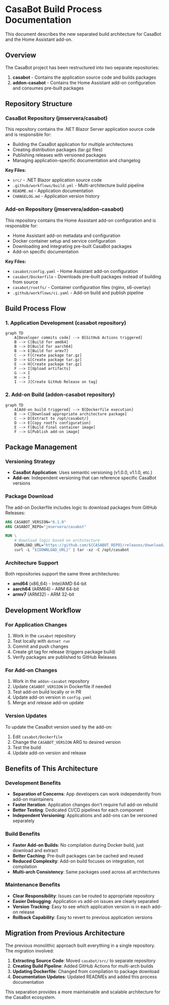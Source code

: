 # CasaBot Build Process Documentation

This document describes the new separated build architecture for CasaBot and the Home Assistant add-on.

## Overview

The CasaBot project has been restructured into two separate repositories:

1. **casabot** - Contains the application source code and builds packages
2. **addon-casabot** - Contains the Home Assistant add-on configuration and consumes pre-built packages

## Repository Structure

### CasaBot Repository (jmservera/casabot)

This repository contains the .NET Blazor Server application source code and is responsible for:

- Building the CasaBot application for multiple architectures
- Creating distribution packages (tar.gz files)
- Publishing releases with versioned packages
- Managing application-specific documentation and changelog

**Key Files:**

- `src/` - .NET Blazor application source code
- `.github/workflows/build.yml` - Multi-architecture build pipeline
- `README.md` - Application documentation
- `CHANGELOG.md` - Application version history

### Add-on Repository (jmservera/addon-casabot)

This repository contains the Home Assistant add-on configuration and is responsible for:

- Home Assistant add-on metadata and configuration
- Docker container setup and service configuration
- Downloading and integrating pre-built CasaBot packages
- Add-on specific documentation

**Key Files:**

- `casabot/config.yaml` - Home Assistant add-on configuration
- `casabot/Dockerfile` - Downloads pre-built packages instead of building from source
- `casabot/rootfs/` - Container configuration files (nginx, s6-overlay)
- `.github/workflows/ci.yaml` - Add-on build and publish pipeline

## Build Process Flow

### 1. Application Development (casabot repository)

```mermaid
graph TD
    A[Developer commits code] --> B[GitHub Actions triggered]
    B --> C[Build for amd64]
    B --> D[Build for aarch64]
    B --> E[Build for armv7]
    C --> F[Create package tar.gz]
    D --> G[Create package tar.gz]
    E --> H[Create package tar.gz]
    F --> I[Upload artifacts]
    G --> I
    H --> I
    I --> J[Create GitHub Release on tag]
```

### 2. Add-on Build (addon-casabot repository)

```mermaid
graph TD
    A[Add-on build triggered] --> B[Dockerfile execution]
    B --> C[Download appropriate architecture package]
    C --> D[Extract to /opt/casabot/]
    D --> E[Copy rootfs configuration]
    E --> F[Build final container image]
    F --> G[Publish add-on image]
```

## Package Management

### Versioning Strategy

- **CasaBot Application**: Uses semantic versioning (v1.0.0, v1.1.0, etc.)
- **Add-on**: Independent versioning that can reference specific CasaBot versions

### Package Download

The add-on Dockerfile includes logic to download packages from GitHub Releases:

```dockerfile
ARG CASABOT_VERSION="0.1.0"
ARG CASABOT_REPO="jmservera/casabot"

RUN \
    # Download logic based on architecture
    DOWNLOAD_URL="https://github.com/${CASABOT_REPO}/releases/download/v${CASABOT_VERSION}/${ASSET_NAME}" && \
    curl -L "${DOWNLOAD_URL}" | tar -xz -C /opt/casabot
```

### Architecture Support

Both repositories support the same three architectures:

- **amd64** (x86_64) - Intel/AMD 64-bit
- **aarch64** (ARM64) - ARM 64-bit
- **armv7** (ARM32) - ARM 32-bit

## Development Workflow

### For Application Changes

1. Work in the `casabot` repository
2. Test locally with `dotnet run`
3. Commit and push changes
4. Create git tag for release (triggers package build)
5. Verify packages are published to GitHub Releases

### For Add-on Changes

1. Work in the `addon-casabot` repository
2. Update `CASABOT_VERSION` in Dockerfile if needed
3. Test add-on build locally or in PR
4. Update add-on version in `config.yaml`
5. Merge and release add-on update

### Version Updates

To update the CasaBot version used by the add-on:

1. Edit `casabot/Dockerfile`
2. Change the `CASABOT_VERSION` ARG to desired version
3. Test the build
4. Update add-on version and release

## Benefits of This Architecture

### Development Benefits

- **Separation of Concerns**: App developers can work independently from add-on maintainers
- **Faster Iteration**: Application changes don't require full add-on rebuild
- **Better Testing**: Dedicated CI/CD pipelines for each component
- **Independent Versioning**: Applications and add-ons can be versioned separately

### Build Benefits

- **Faster Add-on Builds**: No compilation during Docker build, just download and extract
- **Better Caching**: Pre-built packages can be cached and reused
- **Reduced Complexity**: Add-on build focuses on integration, not compilation
- **Multi-arch Consistency**: Same packages used across all architectures

### Maintenance Benefits

- **Clear Responsibility**: Issues can be routed to appropriate repository
- **Easier Debugging**: Application vs add-on issues are clearly separated
- **Version Tracking**: Easy to see which application version is in each add-on release
- **Rollback Capability**: Easy to revert to previous application versions

## Migration from Previous Architecture

The previous monolithic approach built everything in a single repository. The migration involved:

1. **Extracting Source Code**: Moved `casabot/src/` to separate repository
2. **Creating Build Pipeline**: Added GitHub Actions for multi-arch builds
3. **Updating Dockerfile**: Changed from compilation to package download
4. **Documentation Updates**: Updated READMEs and added this process documentation

This separation provides a more maintainable and scalable architecture for the CasaBot ecosystem.
